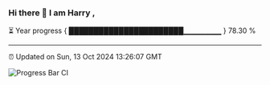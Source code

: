 ### Hi there 👋 I am Harry , 

⏳ Year progress { ███████████████████████▁▁▁▁▁▁▁ } 78.30 %

---

⏰ Updated on Sun, 13 Oct 2024 13:26:07 GMT

![Progress Bar CI](https://github.com/duykhang68/duykhang68/workflows/Progress%20Bar%20CI/badge.svg)
